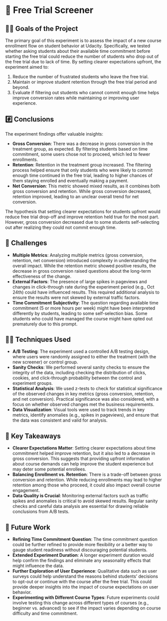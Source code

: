 # 🤖 Free Trial Screener

## 👩‍⚕️ Goals of the Project
The primary goal of this experiment is to assess the impact of a new course enrollment flow on student behavior at Udacity. Specifically, we tested whether asking students about their available time commitment before starting the free trial could reduce the number of students who drop out of the free trial due to lack of time. By setting clearer expectations upfront, the experiment aimed to:
1. Reduce the number of frustrated students who leave the free trial.
2. Maintain or improve student retention through the free trial period and beyond.
3. Evaluate if filtering out students who cannot commit enough time helps improve conversion rates while maintaining or improving user experience.

## #️⃣ Conclusions
The experiment findings offer valuable insights:
- **Gross Conversion**: There was a decrease in gross conversion in the treatment group, as expected. By filtering students based on time commitment, some users chose not to proceed, which led to fewer enrollments.
- **Retention**: Retention in the treatment group increased. The filtering process helped ensure that only students who were likely to commit enough time continued in the free trial, leading to higher chances of them staying enrolled and eventually making a payment.
- **Net Conversion**: This metric showed mixed results, as it combines both gross conversion and retention. While gross conversion decreased, retention improved, leading to an unclear overall trend for net conversion.

The hypothesis that setting clearer expectations for students upfront would reduce free trial drop-off and improve retention held true for the most part. However, gross conversion decreased due to some students self-selecting out after realizing they could not commit enough time.

## 🧠 Challenges
- **Multiple Metrics**: Analyzing multiple metrics (gross conversion, retention, net conversion) introduced complexity in understanding the overall impact. While the retention metric showed positive results, the decrease in gross conversion raised questions about the long-term effectiveness of the change.
- **External Factors**: The presence of large spikes in pageviews and changes in click-through rate during the experiment period (e.g., Oct 24th) could have influenced results. This required additional analysis to ensure the results were not skewed by external traffic factors.
- **Time Commitment Subjectivity**: The question regarding available time commitment (5 or more hours per week) might have been interpreted differently by students, leading to some self-selection bias. Some students who could have managed the course might have opted out prematurely due to this prompt.

## 👩‍💻 Techniques Used
- **A/B Testing**: The experiment used a controlled A/B testing design, where users were randomly assigned to either the treatment (with the new screener) or control group.
- **Sanity Checks**: We performed several sanity checks to ensure the integrity of the data, including checking the distribution of clicks, cookies, and click-through probability between the control and experiment groups.
- **Statistical Analysis**: We used z-tests to check for statistical significance of the observed changes in key metrics (gross conversion, retention, and net conversion). Practical significance was also considered, with a focus on whether observed changes met the business requirements.
- **Data Visualization**: Visual tools were used to track trends in key metrics, identify anomalies (e.g., spikes in pageviews), and ensure that the data was consistent and valid for analysis.

## 🔑 Key Takeaways
- **Clearer Expectations Matter**: Setting clearer expectations about time commitment helped improve retention, but it also led to a decrease in gross conversion. This suggests that providing upfront information about course demands can help improve the student experience but may deter some potential enrollees.
- **Balancing Enrollment vs. Retention**: There is a trade-off between gross conversion and retention. While reducing enrollments may lead to higher retention among those who proceed, it could also impact overall course engagement.
- **Data Quality is Crucial**: Monitoring external factors such as traffic spikes and anomalies is critical to avoid skewed results. Regular sanity checks and careful data analysis are essential for drawing reliable conclusions from A/B tests.

## 🔖 Future Work
- **Refining Time Commitment Question**: The time commitment question could be further refined to provide more flexibility or a better way to gauge student readiness without discouraging potential students.
- **Extended Experiment Duration**: A longer experiment duration would help confirm the findings and eliminate any seasonality effects that might influence the data.
- **Further Exploration of User Experience**: Qualitative data such as user surveys could help understand the reasons behind students’ decisions to opt-out or continue with the course after the free trial. This could provide deeper insights into the impact of course expectations on user behavior.
- **Experimenting with Different Course Types**: Future experiments could involve testing this change across different types of courses (e.g., beginner vs. advanced) to see if the impact varies depending on course difficulty and time commitment.
